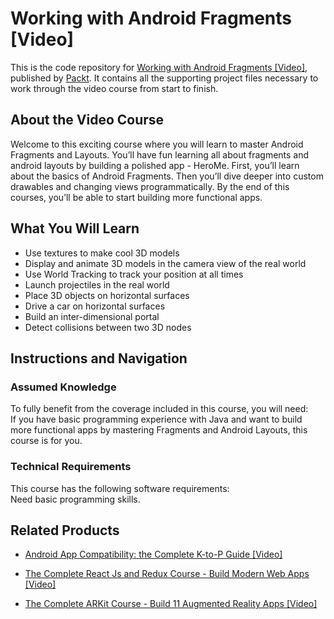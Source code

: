 # Working with Android Fragments [Video]
This is the code repository for [Working with Android Fragments [Video]](https://www.packtpub.com/application-development/working-android-fragments-video?utm_source=github&utm_medium=repository&utm_campaign=9781789954227), published by [Packt](https://www.packtpub.com/?utm_source=github). It contains all the supporting project files necessary to work through the video course from start to finish.
## About the Video Course
Welcome to this exciting course where you will learn to master Android Fragments and Layouts. You’ll have fun learning all about fragments and android layouts by building a polished app - HeroMe. First, you’ll learn about the basics of Android Fragments. Then you’ll dive deeper into custom drawables and changing views programmatically. By the end of this courses, you’ll be able to start building more functional apps.

<H2>What You Will Learn</H2>
<DIV class=book-info-will-learn-text>
<UL>
<LI>Use textures to make cool 3D models 
<LI>Display and animate 3D models in the camera view of the real world 
<LI>Use World Tracking to track your position at all times 
<LI>Launch projectiles in the real world 
<LI>Place 3D objects on horizontal surfaces 
<LI>Drive a car on horizontal surfaces 
<LI>Build an inter-dimensional portal 
<LI>Detect collisions between two 3D nodes </LI></UL></DIV>

## Instructions and Navigation
### Assumed Knowledge
To fully benefit from the coverage included in this course, you will need:<br/>
If you have basic programming experience with Java and want to build more functional apps by mastering Fragments and Android Layouts, this course is for you.
### Technical Requirements
This course has the following software requirements:<br/>
Need basic programming skills.

## Related Products
* [Android App Compatibility: the Complete K-to-P Guide [Video]](https://www.packtpub.com/application-development/android-app-compatibility-complete-k-p-guide-video?utm_source=github&utm_medium=repository&utm_campaign=9781788991353)

* [The Complete React Js and Redux Course - Build Modern Web Apps [Video]](https://www.packtpub.com/web-development/complete-react-js-and-redux-course-build-modern-web-apps-video?utm_source=github&utm_medium=repository&utm_campaign=9781789950656)

* [The Complete ARKit Course - Build 11 Augmented Reality Apps [Video]](https://www.packtpub.com/application-development/complete-arkit-course-build-11-augmented-reality-apps-video?utm_source=github&utm_medium=repository&utm_campaign=9781789958775)
